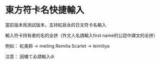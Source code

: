 # 東方符卡名快捷輸入

當前版本爲測試版本，支持紅妖永的日文符卡名輸入

輸入符卡持有者的名的全拼（外文人名請輸入first name的公認中譯文的全拼）

例如：
紅美鈴 -> meiling
Remilia Scarlet -> leimiliya

注意：
因幡てゐ請輸入di
